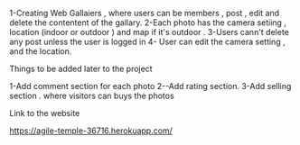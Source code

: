 1-Creating Web Gallaiers , where users can be members , post , edit and delete the contentent of the gallary. 2-Each photo has the camera setiing , location (indoor or outdoor ) and map if it's outdoor . 3-Users cann't delete any post unless the user is logged in 4- User can edit the camera setting , and the location.

Things to be added later to the project

1-Add comment section for each photo 2--Add rating section. 3-Add selling section . where visitors can buys the photos

Link to the website

https://agile-temple-36716.herokuapp.com/

